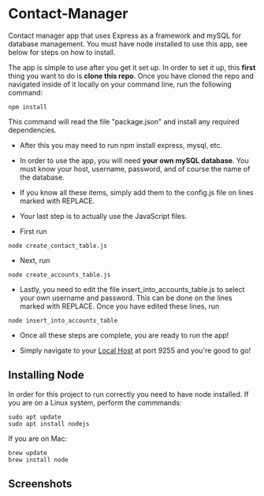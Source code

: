 # Contact-Manager
Contact manager app that uses Express as a framework and mySQL for database management.  You must have node installed to use this app, see below for steps on how to install.

The app is simple to use after you get it set up.
In order to set it up, this **first** thing you want to do is **clone this repo**.
Once you have cloned the repo and navigated inside of it locally on your command line, run the following command:
```
npm install
```
This command will read the file "package.json" and install any required dependencies.

- After this you may need to run npm install express, mysql, etc.

- In order to use the app, you will need **your own mySQL database**.  You must know your host, username, password, and of course the name of the database.  

- If you know all these items, simply add them to the config.js file on lines marked with REPLACE.

- Your last step is to actually use the JavaScript files.
 - First run 
 ```
 node create_contact_table.js
 ```
 - Next, run
``` 
node create_accounts_table.js
```
 - Lastly, you need to edit the file insert_into_accounts_table.js to select your own username and password.  This can be done on the lines marked with REPLACE.  Once you have edited these lines, run
```
node insert_into_accounts_table
```

- Once all these steps are complete, you are ready to run the app!

- Simply navigate to your [Local Host](https://localhost:9001) at port 9255 and you're good to go!

## Installing Node
In order for this project to run correctly you need to have node installed.
If you are on a Linux system, perform the commmands:
```
sudo apt update
sudo apt install nodejs
```

If you are on Mac:
```
brew update
brew install node
```

## Screenshots
